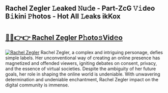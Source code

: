 ## Rachel Zegler 𝙻eaked 𝙽u𝚍e - Part-ZcG 𝚅𝚒deo B𝚒kini 𝙿hotos - Hot All 𝙻eaks ikKox

# <h2><a href="http://ld1ceq.urlbe.top/?page=Rachel+Zegler">🔗🔗👉👉 Rachel Zegler P𝚑oto𝚜Vid𝚎o</a></h2>

[![Rachel Zegler](https://i.imgur.com/eBuTRDB.gif)](http://ld1ceq.urlbe.top/?page=Rachel+Zegler)
Rachel Zegler, a complex and intriguing personage, defies simple labels. Her unconventional way of creating an online presence has magnetized and offended viewers, igniting debates on consent, privacy, and the essence of virtual societies. Despite the ambiguity of her future goals, her role in shaping the online world is undeniable. With unwavering determination and undeniable enchantment, Rachel Zegler impact on the digital community is immense.
